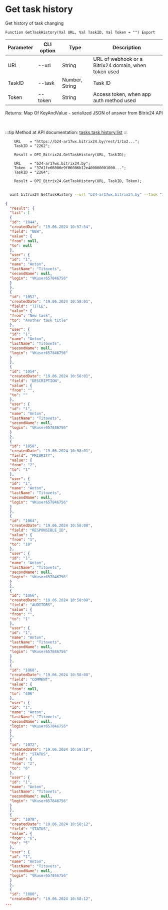 ﻿---
sidebar_position: 19
---

# Get task history
 Get history of task changing



`Function GetTaskHistory(Val URL, Val TaskID, Val Token = "") Export`

  | Parameter | CLI option | Type | Description |
  |-|-|-|-|
  | URL | --url | String | URL of webhook or a Bitrix24 domain, when token used |
  | TaskID | --task | Number, String | Task ID |
  | Token | --token | String | Access token, when app auth method used |

  
  Returns:  Map Of KeyAndValue - serialized JSON of answer from Bitrix24 API

<br/>

:::tip
Method at API documentation: [tasks.task.history.list](https://dev.1c-bitrix.ru/rest_help/tasks/task/tasks/tasks_task_history_list.php)
:::
<br/>


```bsl title="Code example"
    URL    = "https://b24-ar17wx.bitrix24.by/rest/1/1o2...";
    TaskID = "2262";

    Result = OPI_Bitrix24.GetTaskHistory(URL, TaskID);

    URL    = "b24-ar17wx.bitrix24.by";
    Token  = "37d1fe66006e9f06006b12e400000001000...";
    TaskID = "2264";

    Result = OPI_Bitrix24.GetTaskHistory(URL, TaskID, Token);
```



```sh title="CLI command example"
    
  oint bitrix24 GetTaskHistory --url "b24-ar17wx.bitrix24.by" --task "1080" --token "fe3fa966006e9f06006b12e400000001000..."

```

```json title="Result"
{
  "result": {
  "list": [
  {
  "id": "1044",
  "createdDate": "19.06.2024 10:57:54",
  "field": "NEW",
  "value": {
  "from": null,
  "to": null
  },
  "user": {
  "id": "1",
  "name": "Anton",
  "lastName": "Titovets",
  "secondName": null,
  "login": "VKuser657846756"
  }
  },
  {
  "id": "1052",
  "createdDate": "19.06.2024 10:58:01",
  "field": "TITLE",
  "value": {
  "from": "New task",
  "to": "Another task title"
  },
  "user": {
  "id": "1",
  "name": "Anton",
  "lastName": "Titovets",
  "secondName": null,
  "login": "VKuser657846756"
  }
  },
  {
  "id": "1054",
  "createdDate": "19.06.2024 10:58:01",
  "field": "DESCRIPTION",
  "value": {
  "from": "",
  "to": ""
  },
  "user": {
  "id": "1",
  "name": "Anton",
  "lastName": "Titovets",
  "secondName": null,
  "login": "VKuser657846756"
  }
  },
  {
  "id": "1056",
  "createdDate": "19.06.2024 10:58:01",
  "field": "PRIORITY",
  "value": {
  "from": "2",
  "to": "1"
  },
  "user": {
  "id": "1",
  "name": "Anton",
  "lastName": "Titovets",
  "secondName": null,
  "login": "VKuser657846756"
  }
  },
  {
  "id": "1064",
  "createdDate": "19.06.2024 10:58:08",
  "field": "RESPONSIBLE_ID",
  "value": {
  "from": "1",
  "to": "10"
  },
  "user": {
  "id": "1",
  "name": "Anton",
  "lastName": "Titovets",
  "secondName": null,
  "login": "VKuser657846756"
  }
  },
  {
  "id": "1066",
  "createdDate": "19.06.2024 10:58:08",
  "field": "AUDITORS",
  "value": {
  "from": "",
  "to": "1"
  },
  "user": {
  "id": "1",
  "name": "Anton",
  "lastName": "Titovets",
  "secondName": null,
  "login": "VKuser657846756"
  }
  },
  {
  "id": "1068",
  "createdDate": "19.06.2024 10:58:08",
  "field": "COMMENT",
  "value": {
  "from": null,
  "to": "406"
  },
  "user": {
  "id": "1",
  "name": "Anton",
  "lastName": "Titovets",
  "secondName": null,
  "login": "VKuser657846756"
  }
  },
  {
  "id": "1072",
  "createdDate": "19.06.2024 10:58:10",
  "field": "STATUS",
  "value": {
  "from": "2",
  "to": "6"
  },
  "user": {
  "id": "1",
  "name": "Anton",
  "lastName": "Titovets",
  "secondName": null,
  "login": "VKuser657846756"
  }
  },
  {
  "id": "1078",
  "createdDate": "19.06.2024 10:58:12",
  "field": "STATUS",
  "value": {
  "from": "6",
  "to": "5"
  },
  "user": {
  "id": "1",
  "name": "Anton",
  "lastName": "Titovets",
  "secondName": null,
  "login": "VKuser657846756"
  }
  },
  {
  "id": "1080",
  "createdDate": "19.06.2024 10:58:12",
...
```
